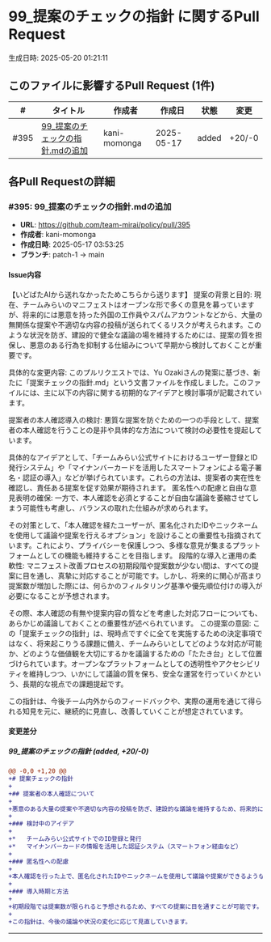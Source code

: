 # 99_提案のチェックの指針 に関するPull Request

生成日時: 2025-05-20 01:21:11

## このファイルに影響するPull Request (1件)

| # | タイトル | 作成者 | 作成日 | 状態 | 変更 |
|---|---------|--------|--------|------|------|
| #395 | [99_提案のチェックの指針.mdの追加](https://github.com/team-mirai/policy/pull/395) | kani-momonga | 2025-05-17 | added | +20/-0 |

## 各Pull Requestの詳細

### #395: 99_提案のチェックの指針.mdの追加

- **URL**: https://github.com/team-mirai/policy/pull/395
- **作成者**: kani-momonga
- **作成日時**: 2025-05-17 03:53:25
- **ブランチ**: patch-1 → main

#### Issue内容

【いどばたAIから送れなかったためこちらから送ります】
提案の背景と目的: 現在、チームみらいのマニフェストはオープンな形で多くの意見を募っていますが、将来的には悪意を持った外国の工作員やスパムアカウントなどから、大量の無関係な提案や不適切な内容の投稿が送られてくるリスクが考えられます。このような状況を防ぎ、建設的で健全な議論の場を維持するためには、提案の質を担保し、悪意のある行為を抑制する仕組みについて早期から検討しておくことが重要です。

具体的な変更内容: このプルリクエストでは、Yu Ozakiさんの発案に基づき、新たに「提案チェックの指針.md」という文書ファイルを作成しました。このファイルには、主に以下の内容に関する初期的なアイデアと検討事項が記載されています。

提案者の本人確認導入の検討: 悪質な提案を防ぐための一つの手段として、提案者の本人確認を行うことの是非や具体的な方法について検討の必要性を提起しています。

具体的なアイデアとして、「チームみらい公式サイトにおけるユーザー登録とID発行システム」や「マイナンバーカードを活用したスマートフォンによる電子署名・認証の導入」などが挙げられています。これらの方法は、提案者の実在性を確認し、責任ある提案を促す効果が期待されます。 匿名性への配慮と自由な意見表明の確保: 一方で、本人確認を必須とすることが自由な議論を萎縮させてしまう可能性も考慮し、バランスの取れた仕組みが求められます。

その対策として、「本人確認を経たユーザーが、匿名化されたIDやニックネームを使用して議論や提案を行えるオプション」を設けることの重要性も指摘されています。これにより、プライバシーを保護しつつ、多様な意見が集まるプラットフォームとしての機能も維持することを目指します。 段階的な導入と運用の柔軟性: マニフェスト改善プロセスの初期段階や提案数が少ない間は、すべての提案に目を通し、真摯に対応することが可能です。しかし、将来的に関心が高まり提案数が増加した際には、何らかのフィルタリング基準や優先順位付けの導入が必要になることが予想されます。

その際、本人確認の有無や提案内容の質などを考慮した対応フローについても、あらかじめ議論しておくことの重要性が述べられています。 この提案の意図: この「提案チェックの指針」は、現時点ですぐに全てを実施するための決定事項ではなく、将来起こりうる課題に備え、チームみらいとしてどのような対応が可能か、どのような価値観を大切にするかを議論するための「たたき台」として位置づけられています。オープンなプラットフォームとしての透明性やアクセシビリティを維持しつつ、いかにして議論の質を保ち、安全な運営を行っていくかという、長期的な視点での課題提起です。

この指針は、今後チーム内外からのフィードバックや、実際の運用を通じて得られる知見を元に、継続的に見直し、改善していくことが想定されています。

#### 変更差分

##### 99_提案のチェックの指針 (added, +20/-0)

```diff
@@ -0,0 +1,20 @@
+# 提案チェックの指針
+
+## 提案者の本人確認について
+
+悪意のある大量の提案や不適切な内容の投稿を防ぎ、建設的な議論を維持するため、将来的には提案者の本人確認の導入を検討します。
+
+### 検討中のアイデア
+
+*   チームみらい公式サイトでのID登録と発行
+*   マイナンバーカードの情報を活用した認証システム（スマートフォン経由など）
+
+### 匿名性への配慮
+
+本人確認を行った上で、匿名化されたIDやニックネームを使用して議論や提案ができるようなオプションも設けることを検討します。これにより、自由な意見表明の機会を確保しつつ、責任ある発言を促すことを目指します。
+
+### 導入時期と方法
+
+初期段階では提案数が限られると予想されるため、すべての提案に目を通すことが可能です。しかし、将来的には提案の増加に伴い、何らかのフィルタリングや優先順位付けが必要となる可能性があります。その際、本人確認の有無を一つの基準とすることも考えられます。
+
+この指針は、今後の議論や状況の変化に応じて見直していきます。
```

---

